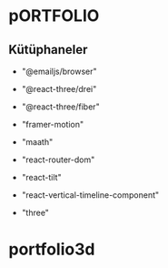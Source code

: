 # pORTFOLIO

## Kütüphaneler

- "@emailjs/browser"

- "@react-three/drei"

- "@react-three/fiber"

- "framer-motion"

- "maath"

- "react-router-dom"

- "react-tilt"

- "react-vertical-timeline-component"

- "three"

# portfolio3d
